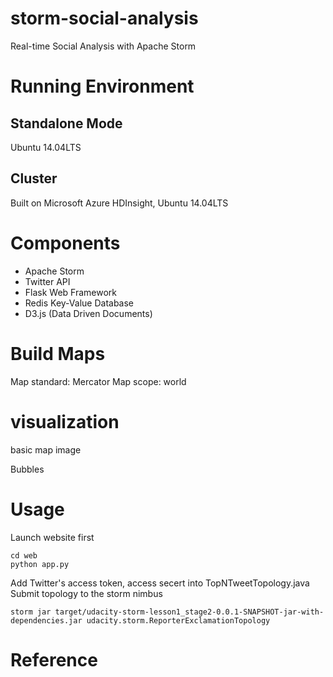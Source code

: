 # storm-social-analysis
Real-time Social Analysis with Apache Storm


# Running Environment
## Standalone Mode
Ubuntu 14.04LTS


## Cluster
Built on Microsoft Azure HDInsight, Ubuntu 14.04LTS

# Components
- Apache Storm
- Twitter API
- Flask Web Framework
- Redis Key-Value Database
- D3.js (Data Driven Documents)


# Build Maps

Map standard: Mercator
Map scope: world

# visualization
basic map 
image

Bubbles




# Usage
Launch website first
```
cd web
python app.py
```
Add Twitter's access token, access secert into TopNTweetTopology.java <br>
Submit topology to the storm nimbus
```
storm jar target/udacity-storm-lesson1_stage2-0.0.1-SNAPSHOT-jar-with-dependencies.jar udacity.storm.ReporterExclamationTopology
```


# Reference
